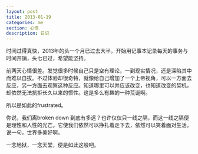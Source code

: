 ```yaml
---
layout: post
title: 2013-01-19
categories: me
section: 心情
description: 日记
---
```

时间过得真快，2013年的头一个月已过去大半。开始用记事本记录每天的事务与时间开销，头七已过，希望能坚持。

前两天心情很差。发觉很多时候自己只是空有理论，一到现实情况，还是深陷其中而难以自拔。不过体验却很奇特，就像给自己增加了一个上帝视角，可以一方面去反应，另一方面去观察这种反应。知道哪里可以并应该改变，也知道改变的契机，却依然无法抗拒长久以来的惯性。这是多么有趣的一种荒诞啊。

所以是如此的frustrated。

你说，我们离broken down 到底有多远？也许仅仅只一线之隔，而这一线之隔便是理性和人性的光芒。它使我们依然可以挣扎着走下去，依然可以笑着面对生活，说一句，世界多美好啊。

一念地狱，一念天堂，便是如此这般吧。